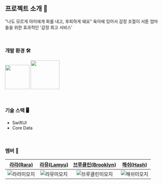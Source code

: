 
## 프로젝트 소개 🍃
"나도 모르게 아이에게 화를 내고, 후회하게 돼요" 육아에 있어서 감정 조절이 서툰 엄마들을 위한 효과적인 '감정 회고 서비스' 

<br>

### 개발 환경 🛠 
<img width="80" src="https://img.shields.io/badge/IOS-17%2B-silver"> <img width="95" src="https://img.shields.io/badge/Xcode-15.4-blue">

<br>

### 기술 스택 🖥️
- SwiftUI
- Core Data

<br>


### 멤버 👯
| [라라(Rara)](https://github.com/bbang2001) | [라뮤(Lamyu)](https://github.com/99yuseong) | [브루클린(Brooklyn)](https://github.com/seongahshin) | [해쉬(Hash)](https://github.com/JungHash) |
|:---:|:---:|:---:|:---:|
|![라라미모지](https://github.com/user-attachments/assets/a5f6d0e7-9e87-43be-ab91-2dcfe6c8dd9b)|![라뮤미모지](https://github.com/user-attachments/assets/991f6a9f-feae-4ad0-8d6a-814656abeac5)|![브루클린미모지](https://github.com/user-attachments/assets/d3ae743d-4d66-477d-bea3-01d4d2ad54de)|![해쉬미모지](https://github.com/user-attachments/assets/2df45495-5088-4f11-ad81-83b536ecc2a8)|


